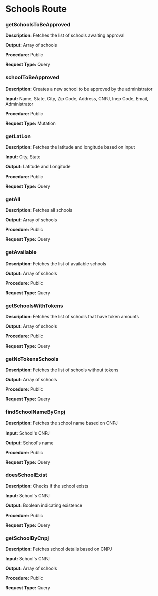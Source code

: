 # Schools Route

<html lang="en">
<head>
  <meta charset="UTF-8">
  <meta name="viewport" content="width=device-width, initial-scale=1.0">
  <title>Schools Route</title>
  <link rel="stylesheet" href="../styles.css">
</head>
<body>
<div class="container">
  <div class="card">
    <h3>getSchoolsToBeApproved</h3>
    <p><strong>Description:</strong> Fetches the list of schools awaiting approval</p>
    <p><strong>Output:</strong> <span class="card-output">Array of schools</span></p>
    <p><strong>Procedure:</strong> Public</p>
    <p><strong>Request Type:</strong> Query</p>
  </div>
  <div class="card">
    <h3>schoolToBeApproved</h3>
    <p><strong>Description:</strong> Creates a new school to be approved by the administrator</p>
    <p><strong>Input:</strong> Name, State, City, Zip Code, Address, CNPJ, Inep Code, Email, Administrator</p>
    <p><strong>Procedure:</strong> Public</p>
    <p><strong>Request Type:</strong> Mutation</p>
  </div>
  <div class="card">
    <h3>getLatLon</h3>
    <p><strong>Description:</strong> Fetches the latitude and longitude based on input</p>
    <p><strong>Input:</strong> City, State</p>
    <p><strong>Output:</strong> Latitude and Longitude</p>
    <p><strong>Procedure:</strong> Public</p>
    <p><strong>Request Type:</strong> Query</p>
  </div>
  <div class="card">
    <h3>getAll</h3>
    <p><strong>Description:</strong> Fetches all schools</p>
    <p><strong>Output:</strong> Array of schools</span></p>
    <p><strong>Procedure:</strong> Public</p>
    <p><strong>Request Type:</strong> Query</p>
  </div>
  <div class="card">
    <h3>getAvailable</h3>
    <p><strong>Description:</strong> Fetches the list of available schools</p>
    <p><strong>Output:</strong> Array of schools</span></p>
    <p><strong>Procedure:</strong> Public</p>
    <p><strong>Request Type:</strong> Query</p>
  </div>
  <div class="card">
    <h3>getSchoolsWithTokens</h3>
    <p><strong>Description:</strong> Fetches the list of schools that have token amounts</p>
    <p><strong>Output:</strong> Array of schools</span></p>
    <p><strong>Procedure:</strong> Public</p>
    <p><strong>Request Type:</strong> Query</p>
  </div>
  <div class="card">
    <h3>getNoTokensSchools</h3>
    <p><strong>Description:</strong> Fetches the list of schools without tokens</p>
    <p><strong>Output:</strong> Array of schools</span></p>
    <p><strong>Procedure:</strong> Public</p>
    <p><strong>Request Type:</strong> Query</p>
  </div>
  <div class="card">
    <h3>findSchoolNameByCnpj</h3>
    <p><strong>Description:</strong> Fetches the school name based on CNPJ</p>
    <p><strong>Input:</strong> School's CNPJ</p>
    <p><strong>Output:</strong> School's name</p>
    <p><strong>Procedure:</strong> Public</p>
    <p><strong>Request Type:</strong> Query</p>
  </div>
  <div class="card">
    <h3>doesSchoolExist</h3>
    <p><strong>Description:</strong> Checks if the school exists</p>
    <p><strong>Input:</strong> School's CNPJ</p>
    <p><strong>Output:</strong> Boolean indicating existence</p>
    <p><strong>Procedure:</strong> Public</p>
    <p><strong>Request Type:</strong> Query</p>
  </div>
  <div class="card">
    <h3>getSchoolByCnpj</h3>
    <p><strong>Description:</strong> Fetches school details based on CNPJ</p>
    <p><strong>Input:</strong> School's CNPJ</p>
    <p><strong>Output:</strong> Array of schools</p>
    <p><strong>Procedure:</strong> Public</p>
    <p><strong>Request Type:</strong> Query</p>
  </div>
  </div>
</body>
</html>

